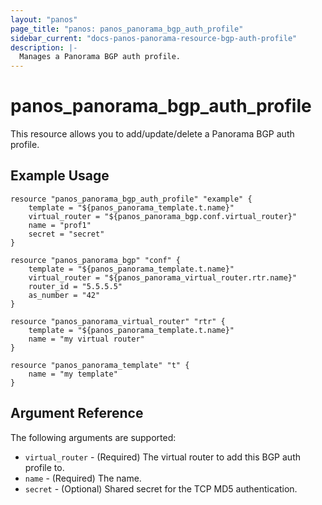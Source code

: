 ```yaml
---
layout: "panos"
page_title: "panos: panos_panorama_bgp_auth_profile"
sidebar_current: "docs-panos-panorama-resource-bgp-auth-profile"
description: |-
  Manages a Panorama BGP auth profile.
---
```


# panos_panorama_bgp_auth_profile

This resource allows you to add/update/delete a Panorama BGP auth profile.


## Example Usage

```hcl
resource "panos_panorama_bgp_auth_profile" "example" {
    template = "${panos_panorama_template.t.name}"
    virtual_router = "${panos_panorama_bgp.conf.virtual_router}"
    name = "prof1"
    secret = "secret"
}

resource "panos_panorama_bgp" "conf" {
    template = "${panos_panorama_template.t.name}"
    virtual_router = "${panos_panorama_virtual_router.rtr.name}"
    router_id = "5.5.5.5"
    as_number = "42"
}

resource "panos_panorama_virtual_router" "rtr" {
    template = "${panos_panorama_template.t.name}"
    name = "my virtual router"
}

resource "panos_panorama_template" "t" {
    name = "my template"
}
```

## Argument Reference

The following arguments are supported:

* `virtual_router` - (Required) The virtual router to add this BGP
  auth profile to.
* `name` - (Required) The name.
* `secret` - (Optional) Shared secret for the TCP MD5 authentication.
